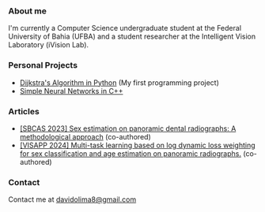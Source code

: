 <!--
**davidolima/davidolima** is a ✨ _special_ ✨ repository because its `README.md` (this file) appears on your GitHub profile.

Here are some ideas to get you started:

- 🔭 I’m currently working on ...
- 🌱 I’m currently learning ...
- 👯 I’m looking to collaborate on ...
- 🤔 I’m looking for help with ...
- 💬 Ask me about ...
- 📫 How to reach me: ...
- 😄 Pronouns: ...
- ⚡ Fun fact: ...
-->
### About me
I'm currently a Computer Science undergraduate student at the Federal University of Bahia (UFBA) and a student researcher at the Intelligent Vision Laboratory (iVision Lab).

### Personal Projects
 - [Dijkstra's Algorithm in Python](https://github.com/davidolima/Pathfinder) (My first programming project)
 - [Simple Neural Networks in C++](https://github.com/davidolima/nn-cpp)

### Articles
 - [[SBCAS 2023] Sex estimation on panoramic dental radiographs: A methodological approach](https://sol.sbc.org.br/index.php/sbcas/article/view/25282) (co-authored)
 - [[VISAPP 2024] Multi-task learning based on log dynamic loss weighting for sex classification and age estimation on panoramic radiographs.](http://ivisionlab.ufba.br/doc/publication/2024/Multitask_learning_CR.pdf) (co-authored)

### Contact
Contact me at [davidolima8@gmail.com](mailto:davidolima8@gmail.com)
